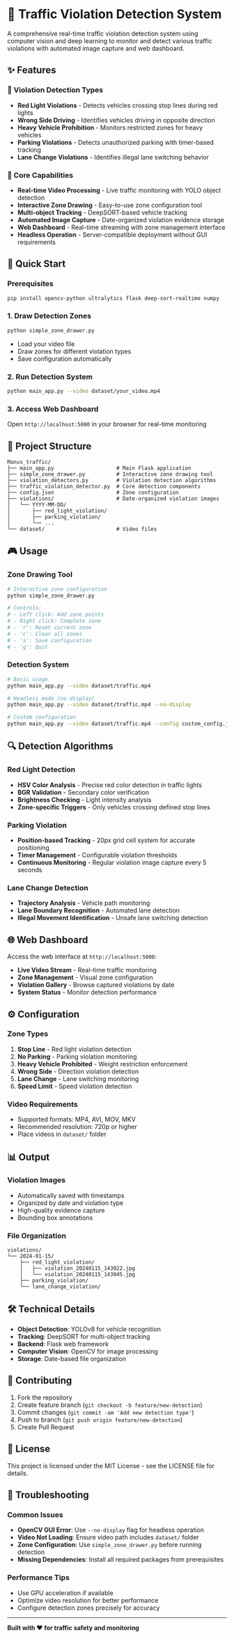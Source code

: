 # 🚦 Traffic Violation Detection System

A comprehensive real-time traffic violation detection system using computer vision and deep learning to monitor and detect various traffic violations with automated image capture and web dashboard.

## ✨ Features

### 🎯 Violation Detection Types
- **Red Light Violations** - Detects vehicles crossing stop lines during red lights
- **Wrong Side Driving** - Identifies vehicles driving in opposite direction
- **Heavy Vehicle Prohibition** - Monitors restricted zones for heavy vehicles
- **Parking Violations** - Detects unauthorized parking with timer-based tracking
- **Lane Change Violations** - Identifies illegal lane switching behavior

### 🔧 Core Capabilities
- **Real-time Video Processing** - Live traffic monitoring with YOLO object detection
- **Interactive Zone Drawing** - Easy-to-use zone configuration tool
- **Multi-object Tracking** - DeepSORT-based vehicle tracking
- **Automated Image Capture** - Date-organized violation evidence storage
- **Web Dashboard** - Real-time streaming with zone management interface
- **Headless Operation** - Server-compatible deployment without GUI requirements

## 🚀 Quick Start

### Prerequisites
```bash
pip install opencv-python ultralytics flask deep-sort-realtime numpy
```

### 1. Draw Detection Zones
```bash
python simple_zone_drawer.py
```
- Load your video file
- Draw zones for different violation types
- Save configuration automatically

### 2. Run Detection System
```bash
python main_app.py --video dataset/your_video.mp4
```

### 3. Access Web Dashboard
Open `http://localhost:5000` in your browser for real-time monitoring

## 📁 Project Structure

```
Manus_traffic/
├── main_app.py                    # Main Flask application
├── simple_zone_drawer.py          # Interactive zone drawing tool
├── violation_detectors.py         # Violation detection algorithms
├── traffic_violation_detector.py  # Core detection components
├── config.json                    # Zone configuration
├── violations/                    # Date-organized violation images
│   └── YYYY-MM-DD/
│       ├── red_light_violation/
│       ├── parking_violation/
│       └── ...
└── dataset/                       # Video files
```

## 🎮 Usage

### Zone Drawing Tool
```bash
# Interactive zone configuration
python simple_zone_drawer.py

# Controls:
# - Left click: Add zone points
# - Right click: Complete zone
# - 'r': Reset current zone
# - 'c': Clear all zones
# - 's': Save configuration
# - 'q': Quit
```

### Detection System
```bash
# Basic usage
python main_app.py --video dataset/traffic.mp4

# Headless mode (no display)
python main_app.py --video dataset/traffic.mp4 --no-display

# Custom configuration
python main_app.py --video dataset/traffic.mp4 --config custom_config.json
```

## 🔍 Detection Algorithms

### Red Light Detection
- **HSV Color Analysis** - Precise red color detection in traffic lights
- **BGR Validation** - Secondary color verification
- **Brightness Checking** - Light intensity analysis
- **Zone-specific Triggers** - Only vehicles crossing defined stop lines

### Parking Violation
- **Position-based Tracking** - 20px grid cell system for accurate positioning
- **Timer Management** - Configurable violation thresholds
- **Continuous Monitoring** - Regular violation image capture every 5 seconds

### Lane Change Detection
- **Trajectory Analysis** - Vehicle path monitoring
- **Lane Boundary Recognition** - Automated lane detection
- **Illegal Movement Identification** - Unsafe lane switching detection

## 🌐 Web Dashboard

Access the web interface at `http://localhost:5000`:

- **Live Video Stream** - Real-time traffic monitoring
- **Zone Management** - Visual zone configuration
- **Violation Gallery** - Browse captured violations by date
- **System Status** - Monitor detection performance

## ⚙️ Configuration

### Zone Types
1. **Stop Line** - Red light violation detection
2. **No Parking** - Parking violation monitoring
3. **Heavy Vehicle Prohibited** - Weight restriction enforcement
4. **Wrong Side** - Direction violation detection
5. **Lane Change** - Lane switching monitoring
6. **Speed Limit** - Speed violation detection

### Video Requirements
- Supported formats: MP4, AVI, MOV, MKV
- Recommended resolution: 720p or higher
- Place videos in `dataset/` folder

## 📊 Output

### Violation Images
- Automatically saved with timestamps
- Organized by date and violation type
- High-quality evidence capture
- Bounding box annotations

### File Organization
```
violations/
└── 2024-01-15/
    ├── red_light_violation/
    │   ├── violation_20240115_143022.jpg
    │   └── violation_20240115_143045.jpg
    ├── parking_violation/
    └── lane_change_violation/
```

## 🛠️ Technical Details

- **Object Detection**: YOLOv8 for vehicle recognition
- **Tracking**: DeepSORT for multi-object tracking
- **Backend**: Flask web framework
- **Computer Vision**: OpenCV for image processing
- **Storage**: Date-based file organization

## 🤝 Contributing

1. Fork the repository
2. Create feature branch (`git checkout -b feature/new-detection`)
3. Commit changes (`git commit -am 'Add new detection type'`)
4. Push to branch (`git push origin feature/new-detection`)
5. Create Pull Request

## 📝 License

This project is licensed under the MIT License - see the LICENSE file for details.

## 🔧 Troubleshooting

### Common Issues
- **OpenCV GUI Error**: Use `--no-display` flag for headless operation
- **Video Not Loading**: Ensure video path includes `dataset/` folder
- **Zone Configuration**: Use `simple_zone_drawer.py` before running detection
- **Missing Dependencies**: Install all required packages from prerequisites

### Performance Tips
- Use GPU acceleration if available
- Optimize video resolution for better performance
- Configure detection zones precisely for accuracy

---

**Built with ❤️ for traffic safety and monitoring**
